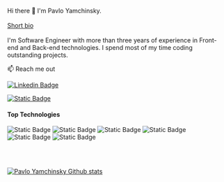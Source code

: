 Hi there 👋 I'm Pavlo Yamchinsky.
</br>
</br>
<a href="https://yamchinsky.netlify.app/#/">Short bio</a>
</br>
</br>
I'm Software Engineer with more than three years of experience in Front-end and Back-end technologies.
I spend most of my time coding outstanding projects.

:mailbox: Reach me out

[![Linkedin Badge](https://img.shields.io/badge/Linkedin-blue?style=flat&logo=Linkedin&logoColor=%230A66C2&labelColor=white)](https://www.linkedin.com/in/pavlo-yamchynskyi-27375b83/)

[![Static Badge](https://img.shields.io/badge/Pavlo%20Yamchinsky-red?style=flat&logo=Gmail&logoColor=%23EA4335&labelColor=white)](mailto:pavloyamchinsky%40gmail.com)


#### Top Technologies

![Static Badge](https://img.shields.io/badge/js-black?style=flat&logo=Javascript&logoColor=%23F7DF1E&labelColor=black)
![Static Badge](https://img.shields.io/badge/typescript-black?style=flat&logo=TypeScript&logoColor=%233178C6&labelColor=white)
![Static Badge](https://img.shields.io/badge/react-black?style=flat&logo=React&logoColor=%2361DAFB&labelColor=white)
![Static Badge](https://img.shields.io/badge/node-black?style=flat&logo=Node.js&logoColor=%23339933&labelColor=green)
![Static Badge](https://img.shields.io/badge/nest-black?style=flat&logo=Nestjs&logoColor=%23E0234E&labelColor=white)
![Static Badge](https://img.shields.io/badge/graphql-black?style=flat&logo=GraphQl&logoColor=%23E10098&labelColor=white)

</br>
</br>

[![Pavlo Yamchinsky Github stats](https://github-readme-stats.vercel.app/api/?username=yamchinsky&theme=cobalt&show_icons=true)](https://github.com/anuraghazra/github-readme-stats)
